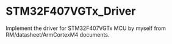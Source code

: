 # STM32F407VGTx_Driver
Implement the driver for STM32F407VGTx MCU by myself from RM/datasheet/ArmCortexM4 documents.
